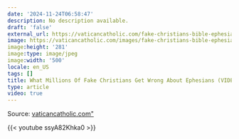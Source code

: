 ```yaml
---
date: '2024-11-24T06:58:47'
description: No description available.
draft: 'false'
external_url: https://vaticancatholic.com/fake-christians-bible-ephesians/
image: https://vaticancatholic.com/images/fake-christians-bible-ephesians-mhfm-video-1.jpg
image:height: '281'
image:type: image/jpeg
image:width: '500'
locale: en_US
tags: []
title: What Millions Of Fake Christians Get Wrong About Ephesians (VIDEO)
type: article
video: true
---
```



Source: [vaticancatholic.com"](https://vaticancatholic.com/fake-christians-bible-ephesians/")

{{< youtube ssyA82Khka0 >}}
